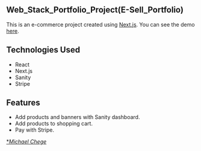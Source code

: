 ## Web_Stack_Portfolio_Project(E-Sell_Portfolio)
This is an e-commerce project created using [Next.js](https://nextjs.org/). You can see the demo [here](https:///).

## Technologies Used
- React
- Next.js
- Sanity
- Stripe
## Features
- Add products and banners with Sanity dashboard.
- Add products to shopping cart.
- Pay with Stripe.

[**Michael Chege*](https://github.com/Mike-chege)